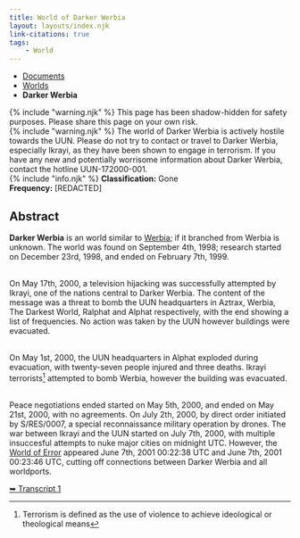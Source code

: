 ```yaml
---
title: World of Darker Werbia
layout: layouts/index.njk
link-citations: true
tags:
    - World
---
```

<nav class="text-sm breadcrumbs pb-5">
    <ul>
        <li><a href="/docs">Documents</a></li>
        <li><a href="/docs/world">Worlds</a></li>
        <li><b>Darker Werbia</b></li>
    </ul>
</nav>

<div class="grid gap-5 mb-10">
    <div class="alert alert-error shadow-lg">
        <div>
            {% include "warning.njk" %}
            <span>
            This page has been shadow-hidden for safety purposes. Please share this page on your own risk.
            </span>
        </div>
    </div>
    <div class="alert alert-error shadow-lg">
        <div>
            {% include "warning.njk" %}
            <span>
            The world of Darker Werbia is actively hostile towards the UUN. Please do not try to contact or travel to Darker Werbia, especially Ikrayi, as they have been shown to engage in terrorism. If you have any new and potentially worrisome information about Darker Werbia, contact the hotline UUN-172000-001.
            </span>
        </div>
    </div>
    <div class="alert shadow-lg">
        <div>
            {% include "info.njk" %}
            <span>
            <b>Classification:</b> <span class="text-slate-500">Gone</span><br>
            <b>Frequency:</b> [REDACTED]
            </span>
        </div>
    </div>
</div>

## Abstract
**Darker Werbia** is an world similar to <a href="/docs/world/werbia/">Werbia</a>; if it branched from Werbia is unknown. The world was found on September 4th, 1998; research started on December 23rd, 1998, and ended on February 7th, 1999.<br><br>

On May 17th, 2000, a television hijacking was successfully attempted by Ikrayi, one of the nations central to Darker Werbia. The content of the message was a threat to bomb the UUN headquarters in Aztrax, Werbia, The Darkest World, Ralphat and Alphat respectively, with the end showing a list of frequencies. No action was taken by the UUN however buildings were evacuated.<br><br>

On May 1st, 2000, the UUN headquarters in Alphat exploded during evacuation, with twenty-seven people injured and three deaths. Ikrayi terrorists[^1] attempted to bomb Werbia, however the building was evacuated.<br><br>

Peace negotiations ended started on May 5th, 2000, and ended on May 21st, 2000, with no agreements. On July 2th, 2000, by direct order initiated by S/RES/0007, a special reconnaissance military operation by drones. The war between Ikrayi and the UUN started on July 7th, 2000, with multiple insuccesful attempts to nuke major cities on midnight UTC. However, the <a href="/docs/world/dwerbia/error">World of Error</a> appeared June 7th, 2001 00:22:38 UTC and June 7th, 2001 00:23:46 UTC, cutting off connections between Darker Werbia and all worldports.

<div class="divider"></div> 
<a href="/docs/world/dwerbia/transcript-1">➥ Transcript 1</a>

[^1]: Terrorism is defined as the use of violence to achieve ideological or theological means